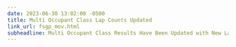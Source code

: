 ```yaml
---
date: 2023-06-30 13:02:00 -0500
title: Multi Occupant Class Lap Counts Updated
link_url: fsgp_mov.html
subheadline: Multi Occupant Class Results Have Been Updated with New Lap Counts.
---
```


